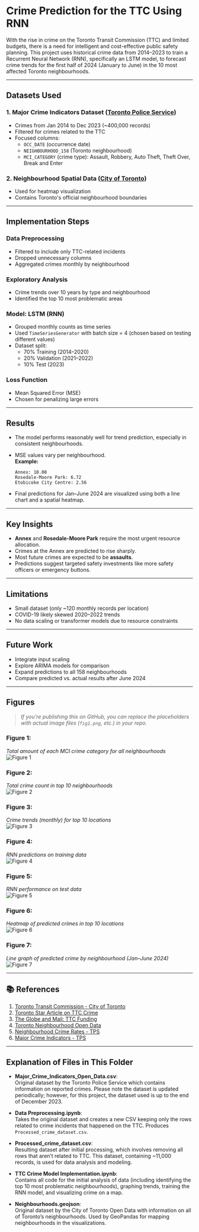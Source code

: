 # Crime Prediction for the TTC Using RNN

With the rise in crime on the Toronto Transit Commission (TTC) and limited budgets, there is a need for intelligent and cost-effective public safety planning. This project uses historical crime data from 2014–2023 to train a Recurrent Neural Network (RNN), specifically an LSTM model, to forecast crime trends for the first half of 2024 (January to June) in the 10 most affected Toronto neighbourhoods.

---

## Datasets Used

### 1. **Major Crime Indicators Dataset** ([Toronto Police Service](https://data.torontopolice.on.ca/pages/major-crime-indicators))
- Crimes from Jan 2014 to Dec 2023 (~400,000 records)
- Filtered for crimes related to the TTC
- Focused columns:
  - `OCC_DATE` (occurrence date)
  - `NEIGHBOURHOOD_158` (Toronto neighbourhood)
  - `MCI_CATEGORY` (crime type): Assault, Robbery, Auto Theft, Theft Over, Break and Enter

### 2. **Neighbourhood Spatial Data** ([City of Toronto](https://open.toronto.ca/dataset/neighbourhoods/))
- Used for heatmap visualization
- Contains Toronto's official neighbourhood boundaries

---

## Implementation Steps

### Data Preprocessing
- Filtered to include only TTC-related incidents
- Dropped unnecessary columns
- Aggregated crimes monthly by neighbourhood

### Exploratory Analysis
- Crime trends over 10 years by type and neighbourhood
- Identified the top 10 most problematic areas

### Model: LSTM (RNN)
- Grouped monthly counts as time series
- Used `TimeSeriesGenerator` with batch size = 4 (chosen based on testing different values)
- Dataset split:
  - 70% Training (2014–2020)
  - 20% Validation (2021–2022)
  - 10% Test (2023)

### Loss Function
- Mean Squared Error (MSE)  
- Chosen for penalizing large errors

---

## Results

- The model performs reasonably well for trend prediction, especially in consistent neighbourhoods.
- MSE values vary per neighbourhood.  
  **Example:**
  ```
  Annex: 10.08
  Rosedale-Moore Park: 6.72
  Etobicoke City Centre: 2.56
  ```

- Final predictions for Jan–June 2024 are visualized using both a line chart and a spatial heatmap.

---

## Key Insights

- **Annex** and **Rosedale-Moore Park** require the most urgent resource allocation.
- Crimes at the Annex are predicted to rise sharply.
- Most future crimes are expected to be **assaults**.
- Predictions suggest targeted safety investments like more safety officers or emergency buttons.

---

## Limitations

- Small dataset (only ~120 monthly records per location)
- COVID-19 likely skewed 2020–2022 trends
- No data scaling or transformer models due to resource constraints

---

## Future Work

- Integrate input scaling
- Explore ARIMA models for comparison
- Expand predictions to all 158 neighbourhoods
- Compare predicted vs. actual results after June 2024

---

## Figures

> _If you're publishing this on GitHub, you can replace the placeholders with actual image files (`fig1.png`, etc.) in your repo._  

### **Figure 1:**  
_Total amount of each MCI crime category for all neighbourhoods_  
![Figure 1](fig1.png)

### **Figure 2:**  
_Total crime count in top 10 neighbourhoods_  
![Figure 2](fig2.png)

### **Figure 3:**  
_Crime trends (monthly) for top 10 locations_  
![Figure 3](fig3.png)

### **Figure 4:**  
_RNN predictions on training data_  
![Figure 4](fig4.png)

### **Figure 5:**  
_RNN performance on test data_  
![Figure 5](fig5.png)

### **Figure 6:**  
_Heatmap of predicted crimes in top 10 locations_  
![Figure 6](fig6.png)

### **Figure 7:**  
_Line graph of predicted crime by neighbourhood (Jan–June 2024)_  
![Figure 7](fig7.png)

---

## 📚 References

1. [Toronto Transit Commission - City of Toronto](https://www.toronto.ca/city-government/accountability-operations-customer-service/city-administration/city-managers-office/agencies-corporations/agencies/toronto-transit-commission/)
2. [Toronto Star Article on TTC Crime](https://www.thestar.com/news/gta/major-crime-on-toronto-public-transit-up-by-double-digit-figures-since-start-of-year/article_62dc9639-2043-5d82-9eaa-efa541434820.html)
3. [The Globe and Mail: TTC Funding](https://www.theglobeandmail.com/canada/article-ttc-costs-subsidies-ridership/)
4. [Toronto Neighbourhood Open Data](https://open.toronto.ca/dataset/neighbourhoods/)
5. [Neighbourhood Crime Rates - TPS](https://data.torontopolice.on.ca/datasets/TorontoPS::neighbourhood-crime-rates-open-data/explore)
6. [Major Crime Indicators - TPS](https://data.torontopolice.on.ca/pages/major-crime-indicators)
---

## Explanation of Files in This Folder

- **Major_Crime_Indicators_Open_Data.csv**:  
  Original dataset by the Toronto Police Service which contains information on reported crimes. Please note the dataset is updated periodically; however, for this project, the dataset used is up to the end of December 2023.

- **Data Preprocessing.ipynb**:  
  Takes the original dataset and creates a new CSV keeping only the rows related to crime incidents that happened on the TTC. Produces `Processed_crime_dataset.csv`.

- **Processed_crime_dataset.csv**:  
  Resulting dataset after initial processing, which involves removing all rows that aren’t related to TTC. This dataset, containing ~11,000 records, is used for data analysis and modeling.

- **TTC Crime Model Implementation.ipynb**:  
  Contains all code for the initial analysis of data (including identifying the top 10 most problematic neighbourhoods), graphing trends, training the RNN model, and visualizing crime on a map.

- **Neighbourhoods.geojson**:  
  Original dataset by the City of Toronto Open Data with information on all of Toronto’s neighbourhoods. Used by GeoPandas for mapping neighbourhoods in the visualizations.
